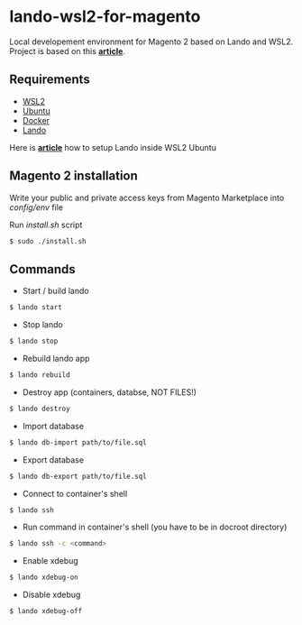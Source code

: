 # lando-wsl2-for-magento
Local developement environment for Magento 2 based on Lando and WSL2. </br>
Project is based on this **[article](https://www.liip.ch/en/blog/setup-drupal-and-lando-with-wsl2-on-windows)**.

## Requirements

* [WSL2](https://docs.microsoft.com/en-us/windows/wsl/install-win10)
* [Ubuntu](https://www.microsoft.com/pl-pl/p/ubuntu/9nblggh4msv6)
* [Docker](https://www.docker.com/products/docker-desktop)
* [Lando](https://docs.lando.dev/)

Here is **[article](https://www.liip.ch/en/blog/setup-drupal-and-lando-with-wsl2-on-windows)** how to setup Lando inside WSL2 Ubuntu

## Magento 2 installation

Write your public and private access keys from Magento Marketplace into *config/env* file

Run *install.sh* script

```bash
$ sudo ./install.sh
```

## Commands

* Start / build lando

```bash
$ lando start
```

* Stop lando

```bash
$ lando stop
```

* Rebuild lando app

```bash
$ lando rebuild
```

* Destroy app (containers, databse, NOT FILES!)

```bash
$ lando destroy
```

* Import database

```bash
$ lando db-import path/to/file.sql
```

* Export database

```bash
$ lando db-export path/to/file.sql
```

* Connect to container's shell

```bash
$ lando ssh
```

* Run command in container's shell (you have to be in docroot directory)

```bash
$ lando ssh -c <command>
```

* Enable xdebug

```bash
$ lando xdebug-on
```

* Disable xdebug

```bash
$ lando xdebug-off
```
